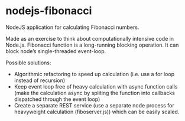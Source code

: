 # nodejs-fibonacci
NodeJS application for calculating Fibonacci numbers.

Made as an exercise to think about computationally intensive code in Node.js.
Fibonacci function is a long-running blocking operation. It can block node’s single-threaded event-loop.

Possible solutions:
* Algorithmic refactoring to speed up calculation (i.e. use a for loop instead of recursion)
* Keep event loop free of heavy calculation with async function calls (make the calculation async by spliting the function into callbacks dispatched through the event loop)
* Create a separate REST service (use a separate node process for heavyweight calculation (fiboserver.js)) which can be easily scaled.



